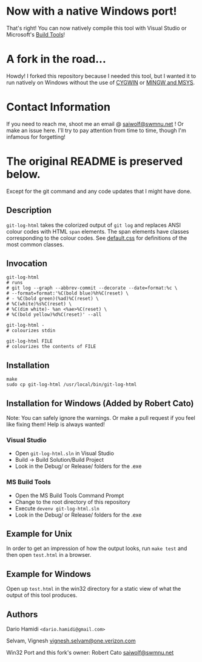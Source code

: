 # Now with a native Windows port!
That's right! You can now natively compile this tool with Visual Studio or Microsoft's [Build Tools](https://www.visualstudio.com/downloads/#build-tools-for-visual-studio-2017)!

# A fork in the road...
Howdy! I forked this repository because I needed this tool, but I wanted it to run natively on Windows without the use of [CYGWIN](https://www.cygwin.com/) or [MINGW and MSYS](http://www.mingw.org/).

# Contact Information
If you need to reach me, shoot me an email @ saiwolf@swmnu.net ! Or make an issue here. I'll try to pay attention from time to time, though I'm infamous for forgetting!

# The original README is preserved below.
Except for the git command and any code updates that I might have done.

## Description

`git-log-html` takes the colorized output of `git log` and replaces ANSI
colour codes with HTML `span` elements.  The span elements have classes
corresponding to the colour codes.  See [default.css](./default.css) for
definitions of the most common classes.

## Invocation

    git-log-html
    # runs
    # git log --graph --abbrev-commit --decorate --date=format:%c \
    # --format=format:'%C(bold blue)%h%C(reset) \
    # - %C(bold green)(%ad)%C(reset) \
    # %C(white)%s%C(reset) \
    # %C(dim white)- %an <%ae>%C(reset) \
    # %C(bold yellow)%d%C(reset)' --all

    git-log-html -
    # colourizes stdin

    git-log-html FILE
    # colourizes the contents of FILE

## Installation

    make
    sudo cp git-log-html /usr/local/bin/git-log-html
## Installation for Windows (Added by Robert Cato)
Note: You can safely ignore the warnings. Or make a pull request if you feel like fixing them!
Help is always wanted!
### Visual Studio
* Open `git-log-html.sln` in Visual Studio
* Build -> Build Solution/Build Project
* Look in the Debug/ or Release/ folders for the .exe
### MS Build Tools
* Open the MS Build Tools Command Prompt
* Change to the root directory of this repository
* Execute `devenv git-log-html.sln`
* Look in the Debug/ or Release/ folders for the .exe

## Example for Unix

In order to get an impression of how the output looks, run `make test`
and then open `test.html` in a browser.

## Example for Windows

Open up `test.html` in the win32 directory for a static view of what the output of this tool produces.

## Authors

Dario Hamidi `<dario.hamidi@gmail.com>`

Selvam, Vignesh <vignesh.selvam@one.verizon.com>

Win32 Port and this fork's owner: Robert Cato <saiwolf@swmnu.net>

